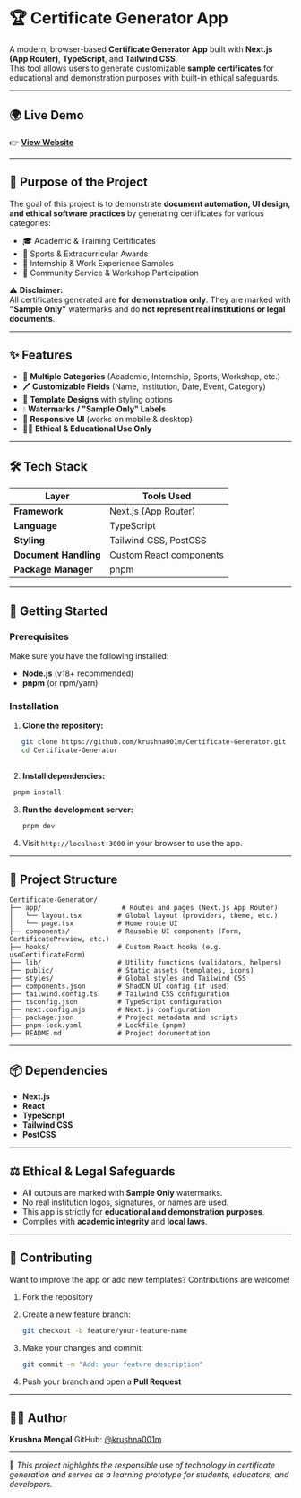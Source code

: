 
# 🏆 Certificate Generator App

A modern, browser-based **Certificate Generator App** built with **Next.js (App Router)**, **TypeScript**, and **Tailwind CSS**.  
This tool allows users to generate customizable **sample certificates** for educational and demonstration purposes with built-in ethical safeguards.

---

## 🌍 Live Demo

👉 [**View Website**](https://certificate-generator-plum.vercel.app/)

---

## 🎯 Purpose of the Project

The goal of this project is to demonstrate **document automation, UI design, and ethical software practices** by generating certificates for various categories:

- 🎓 Academic & Training Certificates  
- 🏅 Sports & Extracurricular Awards  
- 💼 Internship & Work Experience Samples  
- 👥 Community Service & Workshop Participation  

⚠️ **Disclaimer:**  
All certificates generated are **for demonstration only**. They are marked with **"Sample Only"** watermarks and do **not represent real institutions or legal documents**.

---

## ✨ Features

* 📂 **Multiple Categories** (Academic, Internship, Sports, Workshop, etc.)
* 🖊️ **Customizable Fields** (Name, Institution, Date, Event, Category)
* 🎨 **Template Designs** with styling options
* 💧 **Watermarks / "Sample Only" Labels**
* 📱 **Responsive UI** (works on mobile & desktop)
* 🧑‍🏫 **Ethical & Educational Use Only**

---

## 🛠️ Tech Stack

| Layer       | Tools Used                              |
|-------------|------------------------------------------|
| **Framework** | Next.js (App Router)                  |
| **Language**  | TypeScript                            |
| **Styling**   | Tailwind CSS, PostCSS                 |
| **Document Handling** | Custom React components        |
| **Package Manager** | pnpm                            |

---

## 🚀 Getting Started

### Prerequisites

Make sure you have the following installed:

* **Node.js** (v18+ recommended)
* **pnpm** (or npm/yarn)

### Installation

1. **Clone the repository:**

```bash
   git clone https://github.com/krushna001m/Certificate-Generator.git
   cd Certificate-Generator
   
  ```
2. **Install dependencies:**

  ```bash
   pnpm install
  ```

3. **Run the development server:**

   ```bash
   pnpm dev
   ```

4. Visit `http://localhost:3000` in your browser to use the app.

---

## 📁 Project Structure

```plaintext
Certificate-Generator/
├── app/                    # Routes and pages (Next.js App Router)
│   └── layout.tsx         # Global layout (providers, theme, etc.)
│   └── page.tsx           # Home route UI
├── components/            # Reusable UI components (Form, CertificatePreview, etc.)
├── hooks/                 # Custom React hooks (e.g. useCertificateForm)
├── lib/                   # Utility functions (validators, helpers)
├── public/                # Static assets (templates, icons)
├── styles/                # Global styles and Tailwind CSS
├── components.json        # ShadCN UI config (if used)
├── tailwind.config.ts     # Tailwind CSS configuration
├── tsconfig.json          # TypeScript configuration
├── next.config.mjs        # Next.js configuration
├── package.json           # Project metadata and scripts
├── pnpm-lock.yaml         # Lockfile (pnpm)
├── README.md              # Project documentation
```

---

## 📦 Dependencies

* **Next.js**
* **React**
* **TypeScript**
* **Tailwind CSS**
* **PostCSS**

---

## ⚖️ Ethical & Legal Safeguards

* All outputs are marked with **Sample Only** watermarks.
* No real institution logos, signatures, or names are used.
* This app is strictly for **educational and demonstration purposes**.
* Complies with **academic integrity** and **local laws**.

---

## 🤝 Contributing

Want to improve the app or add new templates? Contributions are welcome!

1. Fork the repository

2. Create a new feature branch:

   ```bash
   git checkout -b feature/your-feature-name
   ```

3. Make your changes and commit:

   ```bash
   git commit -m "Add: your feature description"
   ```

4. Push your branch and open a **Pull Request**

---

## 👨‍💻 Author

**Krushna Mengal**
GitHub: [@krushna001m](https://github.com/krushna001m)

---

📜 *This project highlights the responsible use of technology in certificate generation and serves as a learning prototype for students, educators, and developers.*


